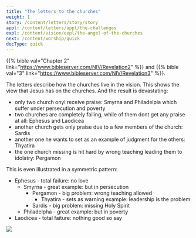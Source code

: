 ```yaml
---
title: "The letters to the churches"
weight: 1
story: /content/letters/story/story
appl: /content/letters/appl/the-challenges
expl: /content/vision/expl/the-angel-of-the-churches
next: /content/worship/quick
docType: quick
---
```


{{% bible val="Chapter 2" link="https://www.bibleserver.com/NIV/Revelation2" %}} and {{% bible val="3" link="https://www.bibleserver.com/NIV/Revelation3" %}}.

The letters describe how the churches live in the vision. This shows the view that Jesus has on the churches. And the result is devastating:
- only two church onyl receive praise: Smyrna and Philadelpia which suffer under persecution and poverty
- two churches are completely failing, while of them dont get any praise at all: Ephesus and Laodicea
- another church gets only praise due to a few members of the church: Sardis
- another one he wants to set as an example of judgment for the others: Thyatira
- the one church missing is hit hard by wrong teaching leading them to idolatry: Pergamon

This is even illustrated in a symmetric pattern:
- Ephesus - total failure: no love
    - Smyrna - great example: but in persecution
        - Pergamon - big problem: wrong teaching allowed
            - Thyatira - sets as warning example: leadership is the problem
        - Sardis - big problem: missing Holy Spirit
    - Philadelpha - great example: but in poverty
- Laodicea - total faiture: nothing good so say

![](/images/Churches_en.jpg)
